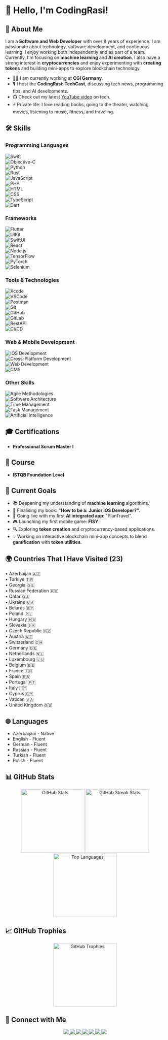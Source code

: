 # 👋 Hello, I'm CodingRasi!

## 🚀 About Me
I am a **Software and Web Developer** with over 8 years of experience. I am passionate about technology, software development, and continuous learning. I enjoy working both independently and as part of a team. Currently, I'm focusing on **machine learning** and **AI creation**. I also have a strong interest in **cryptocurrencies** and enjoy experimenting with **creating tokens** and building mini-apps to explore blockchain technology.

- 👨‍💻 I am currently working at **CGI Germany**.
- 🎙️ I host the **CodingRasi: TechCast**, discussing tech news, programming tips, and AI developments.
- 📺 Check out my latest [YouTube video](https://www.youtube.com/@CodingRasi) on tech.
- ⚡ Private life: I love reading books, going to the theater, watching movies, listening to music, fitness, and traveling.

## 🛠️ Skills

### **Programming Languages**
<p align="left">
  <img src="https://img.shields.io/badge/Swift-FA7343?style=for-the-badge&logo=swift&logoColor=white" alt="Swift" /><br>
  <img src="https://img.shields.io/badge/Objective--C-1572B6?style=for-the-badge&logo=apple&logoColor=white" alt="Objective-C" /><br>
  <img src="https://img.shields.io/badge/Python-3776AB?style=for-the-badge&logo=python&logoColor=white" alt="Python" /><br>
  <img src="https://img.shields.io/badge/Rust-DEA584?style=for-the-badge&logo=rust&logoColor=white" alt="Rust" /><br>
  <img src="https://img.shields.io/badge/JavaScript-F7DF1E?style=for-the-badge&logo=javascript&logoColor=black" alt="JavaScript" /><br>
  <img src="https://img.shields.io/badge/PHP-777BB4?style=for-the-badge&logo=php&logoColor=white" alt="PHP" /><br>
  <img src="https://img.shields.io/badge/HTML-E34F26?style=for-the-badge&logo=html5&logoColor=white" alt="HTML" /><br> 
  <img src="https://img.shields.io/badge/CSS-1572B6?style=for-the-badge&logo=css3&logoColor=white" alt="CSS" /><br>
  <img src="https://img.shields.io/badge/TypeScript-3178C6?style=for-the-badge&logo=typescript&logoColor=white" alt="TypeScript" /><br>
  <img src="https://img.shields.io/badge/Dart-0175C2?style=for-the-badge&logo=dart&logoColor=white" alt="Dart" /><br>
</p>

### **Frameworks**
<p align="left">
  <img src="https://img.shields.io/badge/Flutter-02569B?style=for-the-badge&logo=flutter&logoColor=white" alt="Flutter" /><br>
  <img src="https://img.shields.io/badge/UIKit-2396F3?style=for-the-badge&logo=apple&logoColor=white" alt="UIKit" /><br>
  <img src="https://img.shields.io/badge/SwiftUI-0071E3?style=for-the-badge&logo=swift&logoColor=white" alt="SwiftUI" /><br> 
  <img src="https://img.shields.io/badge/React-20232A?style=for-the-badge&logo=react&logoColor=61DAFB" alt="React" /><br>
  <img src="https://img.shields.io/badge/Node.js-339933?style=for-the-badge&logo=nodedotjs&logoColor=white" alt="Node.js" /><br>
  <img src="https://img.shields.io/badge/TensorFlow-FF6F00?style=for-the-badge&logo=tensorflow&logoColor=white" alt="TensorFlow" /><br>
  <img src="https://img.shields.io/badge/PyTorch-EE4C2C?style=for-the-badge&logo=pytorch&logoColor=white" alt="PyTorch" /><br>
  <img src="https://img.shields.io/badge/Selenium-43B02A?style=for-the-badge&logo=selenium&logoColor=white" alt="Selenium" /><br>
</p>

### **Tools & Technologies**
<p align="left">
  <img src="https://img.shields.io/badge/Xcode-1575F9?style=for-the-badge&logo=xcode&logoColor=white" alt="Xcode" /><br>
  <img src="https://img.shields.io/badge/VSCode-007ACC?style=for-the-badge&logo=visual-studio-code&logoColor=white" alt="VSCode" /><br>
  <img src="https://img.shields.io/badge/Postman-FF6C37?style=for-the-badge&logo=postman&logoColor=white" alt="Postman" /><br>
  <img src="https://img.shields.io/badge/Git-F05032?style=for-the-badge&logo=git&logoColor=white" alt="Git" /><br>
  <img src="https://img.shields.io/badge/GitHub-181717?style=for-the-badge&logo=github&logoColor=white" alt="GitHub" /><br>
  <img src="https://img.shields.io/badge/GitLab-FC6D26?style=for-the-badge&logo=gitlab&logoColor=white" alt="GitLab" /><br>
  <img src="https://img.shields.io/badge/RestAPI-4CAF50?style=for-the-badge&logo=api&logoColor=white" alt="RestAPI" /><br>
  <img src="https://img.shields.io/badge/CI/CD-0366D6?style=for-the-badge&logo=githubactions&logoColor=white" alt="CI/CD" /><br>
</p>

### **Web & Mobile Development**
<p align="left">
  <img src="https://img.shields.io/badge/iOS-000000?style=for-the-badge&logo=ios&logoColor=white" alt="iOS Development" /><br>
  <img src="https://img.shields.io/badge/Cross_Platform-02569B?style=for-the-badge&logo=flutter&logoColor=white" alt="Cross-Platform Development" /><br>
  <img src="https://img.shields.io/badge/Web_Development-E34F26?style=for-the-badge&logo=html5&logoColor=white" alt="Web Development" /><br>
  <img src="https://img.shields.io/badge/CMS-FFA500?style=for-the-badge&logo=drupal&logoColor=white" alt="CMS" /><br>
</p>

### **Other Skills**
<p align="left">
  <img src="https://img.shields.io/badge/Agile-36C5F0?style=for-the-badge&logo=agile&logoColor=white" alt="Agile Methodologies" /><br>
  <img src="https://img.shields.io/badge/Software_Architecture-2C3E50?style=for-the-badge&logoColor=white" alt="Software Architecture" /><br>
  <img src="https://img.shields.io/badge/Time_Management-4CAF50?style=for-the-badge&logoColor=white" alt="Time Management" /><br>
  <img src="https://img.shields.io/badge/Task_Management-FF6F00?style=for-the-badge&logoColor=white" alt="Task Management" /><br>
  <img src="https://img.shields.io/badge/AI-FF6F00?style=for-the-badge&logo=python&logoColor=white" alt="Artificial Intelligence" /><br>
</p>


## 🎓 Certifications
- **Professional Scrum Master I**

## 🧭 Course
- **ISTQB Foundation Level**

## 🌟 Current Goals
- 📚 Deepening my understanding of **machine learning** algorithms.
- 📖 Finalising my book: **"How to be a: Junior iOS Developer?"**.
- 📱 Going live with my first **AI integrated app**: "PlanTravel".
- 🎮 Launching my first mobile game: **FISY**.
- 🔍 Exploring **token creation** and cryptocurrency-based applications.
- 💡 Working on interactive blockchain mini-app concepts to blend **gamification** with **token utilities**.

## 🌍 Countries That I Have Visited (23)
<p align="left">
  • Azerbaijan 🇦🇿<br> 
  • Turkiye 🇹🇷<br> 
  • Georgia 🇬🇪<br> 
  • Russian Federation 🇷🇺 <br>
  • Qatar 🇶🇦 <br>
  • Ukraine 🇺🇦 <br>
  • Belarus 🇧🇾 <br>
  • Poland 🇵🇱 <br>
  • Hungary 🇭🇺 <br>
  • Slovakia 🇸🇰 <br>
  • Czech Republic 🇨🇿 <br>
  • Austria 🇦🇹 <br>
  • Switzerland 🇨🇭 <br>
  • Germany 🇩🇪 <br>
  • Netherlands 🇳🇱 <br>
  • Luxembourg 🇱🇺 <br>
  • Belgium 🇧🇪 <br>
  • France 🇫🇷 <br>
  • Spain 🇪🇸 <br>
  • Portugal 🇵🇹 <br>
  • Italy 🇮🇹 <br>
  • Cyprus 🇨🇾 <br>
  • Vatican 🇻🇦 <br>
  • United Kingdom 🇬🇧
</p>

## 🌐 Languages
- Azerbaijani - Native
- English - Fluent
- German - Fluent
- Russian - Fluent
- Turkish - Fluent
- Polish - Fluent

## 📊 GitHub Stats
<p align="center">
  <img src="https://github-readme-stats.vercel.app/api?username=CodingRasi&show_icons=true&theme=radical" alt="GitHub Stats" height="200px" />
  <img src="https://github-readme-streak-stats.herokuapp.com/?user=CodingRasi&theme=radical" alt="GitHub Streak Stats" height="200px" />
  <img src="https://github-readme-stats.vercel.app/api/top-langs/?username=CodingRasi&layout=compact&theme=radical" alt="Top Languages" height="200px"/>
</p>

## 📈 GitHub Trophies
<p align="center">
  <img src="https://github-profile-trophy.vercel.app/?username=CodingRasi&theme=radical&margin-w=15&margin-h=15" alt="GitHub Trophies" height="200px"/>
</p>

## 🔗 Connect with Me
<p align="center">
  <a href="https://github.com/CodingRasi" target="_blank">
    <img src="https://img.shields.io/badge/GitHub-211F1F?style=for-the-badge&logo=github&logoColor=white" />
  </a>
  <a href="https://www.youtube.com/@CodingRasi" target="_blank">
    <img src="https://img.shields.io/badge/YouTube-FF0000?style=for-the-badge&logo=youtube&logoColor=white" />
  </a>
  <a href="https://twitter.com/CodingRasi" target="_blank">
    <img src="https://img.shields.io/badge/X-1DA1F2?style=for-the-badge&logo=twitter&logoColor=white" />
  </a>
  <a href="https://medium.com/@CodingRasi" target="_blank">
    <img src="https://img.shields.io/badge/Medium-000000?style=for-the-badge&logo=medium&logoColor=white" />
  </a>
  <a href="https://www.tiktok.com/@codingrasi" target="_blank">
    <img src="https://img.shields.io/badge/TikTok-000000?style=for-the-badge&logo=tiktok&logoColor=white" />
  </a>
  <a href="https://buymeacoffee.com/mammadowr8" target="_blank">
    <img src="https://img.shields.io/badge/BuyMeACoffee-FFDD00?style=for-the-badge&logo=buymeacoffee&logoColor=black" />
  </a>
  <a href="https://codingrasi.com" target="_blank">
    <img src="https://img.shields.io/badge/Website-4285F4?style=for-the-badge&logo=googlechrome&logoColor=white" />
  </a>
</p>
